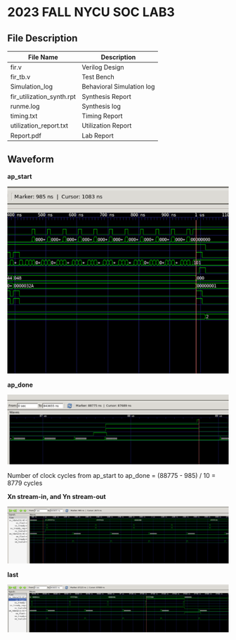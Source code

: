 # 2023 FALL NYCU SOC LAB3
## File Description

| File Name                 | Description               |
| ------------------------- | ------------------------- |
| fir.v                     | Verilog Design            |
| fir_tb.v                  | Test Bench                |
| Simulation_log            | Behavioral Simulation log |
| fir_utilization_synth.rpt | Synthesis Report          |
| runme.log                 | Synthesis log             |
| timing.txt                | Timing Report             |
| utilization_report.txt    | Utilization Report        |
| Report.pdf                | Lab Report                |

## Waveform

**ap_start**

![Configuration write](https://github.com/chickenchennnn/Lab3/blob/main/ap_start.png)

**ap_done**

![Configuration write](https://github.com/chickenchennnn/Lab3/blob/main/ap_done.png)

Number of clock cycles from ap_start to ap_done = (88775 - 985) / 10 = 8779 cycles

**Xn stream-in, and Yn stream-out**

![Configuration write](https://github.com/chickenchennnn/Lab3/blob/main/ss&sm.png)

**last**

![Configuration write](https://github.com/chickenchennnn/Lab3/blob/main/ss&sm_last.png)
